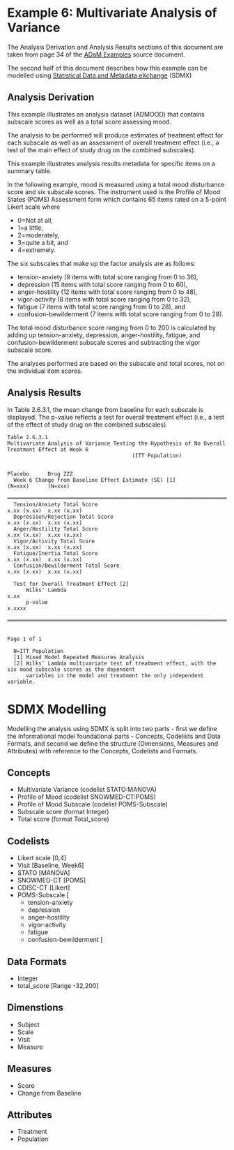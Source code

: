 # Example 6: Multivariate Analysis of Variance

The Analysis Derivation and Analysis Results sections of this document are taken from page 34 of the [ADaM Examples](../docs/adam_examples_final.pdf) source document.

The second half of this document describes how this example can be modelled using [Statistical Data and Metadata eXchange](https://sdmx.org/) (SDMX)

## Analysis Derivation

This example illustrates an analysis dataset (ADMOOD) that contains subscale scores as well as a total score assessing mood.

The analysis to be performed will produce estimates of treatment effect for each subscale as well as an assessment of overall treatment effect (i.e., a test of the main effect of study drug on the combined subscales).

This example illustrates analysis results metadata for specific items on a summary table.

In the following example, mood is measured using a total mood disturbance score and six subscale scores. The instrument used is the Profile of Mood States (POMS) Assessment form which contains 65 items rated on a 5-point Likert scale where 
- 0=Not at all, 
- 1=a little, 
- 2=moderately, 
- 3=quite a bit, and 
- 4=extremely. 

The six subscales that make up the factor analysis are as follows:
- tension-anxiety (9 items with total score ranging from 0 to 36), 
- depression (15 items with total score ranging from 0 to 60), 
- anger-hostility (12 items with total score ranging from 0 to 48), 
- vigor-activity (8 items with total score ranging from 0 to 32), 
- fatigue (7 items with total score ranging from 0 to 28), and 
- confusion-bewilderment (7 items with total score ranging from 0 to 28). 

The total mood disturbance score ranging from 0 to 200 is calculated by adding up tension-anxiety, depression, anger-hostility, fatigue, and confusion-bewilderment subscale scores and subtracting the vigor subscale score. 

The analyses performed are based on the subscale and total scores, not on the individual item scores.

## Analysis Results

In Table 2.6.3.1, the mean change from baseline for each subscale is displayed. The p-value reflects a test for overall treatment effect (i.e., a test of the effect of study drug on the combined subscales).
```
Table 2.6.3.1
Multivariate Analysis of Variance Testing the Hypothesis of No Overall Treatment Effect at Week 6
                                        (ITT Population)

                                                                          Placebo      Drug ZZZ
  Week 6 Change from Baseline Effect Estimate (SE) [1]                   (N=xxx)      (N=xxx)
  ═══════════════════════════════════════════════════════════════════════════════════════════
  Tension/Anxiety Total Score                                          x.xx (x.xx)  x.xx (x.xx)
  Depression/Rejection Total Score                                     x.xx (x.xx)  x.xx (x.xx)
  Anger/Hostility Total Score                                          x.xx (x.xx)  x.xx (x.xx)
  Vigor/Activity Total Score                                           x.xx (x.xx)  x.xx (x.xx)
  Fatigue/Inertia Total Score                                          x.xx (x.xx)  x.xx (x.xx)
  Confusion/Bewilderment Total Score                                   x.xx (x.xx)  x.xx (x.xx)

  Test for Overall Treatment Effect [2]
      Wilks' Lambda                                                                       x.xx
      p-value                                                                           x.xxxx
  ═══════════════════════════════════════════════════════════════════════════════════════════

                                                                                 Page 1 of 1

  N=ITT Population
  [1] Mixed Model Repeated Measures Analysis
  [2] Wilks' Lambda multivariate test of treatment effect, with the six mood subscale scores as the dependent
      variables in the model and treatment the only independent variable.
```

# SDMX Modelling

Modelling the analysis using SDMX is split into two parts - first we define the informational model foundational parts - Concepts, Codelists and Data Formats, and second we define the structure (Dimensions, Measures and Attributes) with reference to the Concepts, Codelists and Formats.

## Concepts

- Multivariate Variance (codelist STATO:MANOVA)
- Profile of Mood (codelist SNOWMED-CT:POMS)
- Profile of Mood Subscale (codelist POMS-Subscale)
- Subscale score (format Integer)
- Total score (format Total_score)

## Codelists
- Likert scale [0,4]
- Visit [Baseline, Week6]
- STATO [MANOVA]
- SNOWMED-CT [POMS]
- CDISC-CT [Likert]
- POMS-Subscale [
    - tension-anxiety
    - depression
    - anger-hostility
    - vigor-activity
    - fatigue
    - confusion-bewilderment
    ]

## Data Formats
- Integer
- total_score [Range -32,200]

## Dimenstions

- Subject
- Scale
- Visit
- Measure

## Measures

- Score
- Change from Baseline

## Attributes

- Treatment
- Population